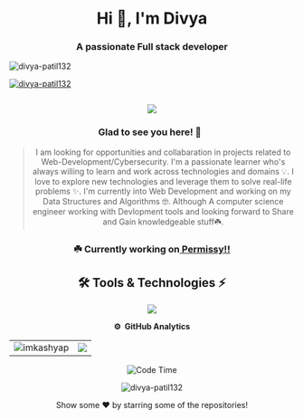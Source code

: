 
<h1 align="center">Hi 👋, I'm Divya</h1>
<h3 align="center">A passionate Full stack developer</h3>

<p align="left"> <img src="https://komarev.com/ghpvc/?username=divya-patil132&label=Profile%20views&color=0e75b6&style=flat" alt="divya-patil132" /> </p>

<p align="left"> <a href="https://github.com/ryo-ma/github-profile-trophy"><img src="https://github-profile-trophy.vercel.app/?username=divya-patil132" alt="divya-patil132" /></a> </p>

<p align="left"> <a href="https://twitter.com/" target="blank"><img src="https://img.shields.io/twitter/follow/?logo=twitter&style=for-the-badge" alt="" /></a> </p>


<div align="center">


<img src="https://readme-typing-svg.herokuapp.com/?color=3EB489&height=18&width=300&vCenter=true&lines=👋+Hello,,;+Here's+Divya+Patil;A+Full+stack+Web/App+dev;Currently+exploring+the+world+of+AI" />

         
### Glad to see you here! 🤩 &nbsp; 

>I am looking for opportunities and collabaration in projects related to Web-Development/Cybersecurity. I'm a passionate learner who's always willing to learn and work across technologies and domains 💡. I love to explore new technologies and leverage them to solve real-life problems ✨. I'm currently into Web Development and working on my Data Structures and Algorithms 🤓. Although A computer science engineer working with Devlopment tools and looking forward to Share and Gain knowledgeable stuff☘️.


<h3>☘️ Currently working on<a href="https://github.com/divya-patil132/Permissy"> Permissy!!</a></h3>
<h2 align="center">🛠 Tools & Technologies ⚡</h2>
 <p align="center">
  <a href="https://github.com/divya-patil132">
    <img src="https://skillicons.dev/icons?i=c,cpp,java,python,js,html,css,react,nodejs,express,mongodb,typescript,next,angular,figma" />
  </a>
</p>


**⚙️ &nbsp;GitHub Analytics**
<table style="width:100%">
  <tr>
    <td> <img src="https://github-readme-stats.vercel.app/api?username=divya-patil132&show_icons=true&theme=dark&locale=en&hide_border=true" alt="imkashyap" /></td>
    <td><img src="https://github-readme-stats.vercel.app/api/top-langs/?username=divya-patil132&theme=dark&hide_border=true&layout=compact"></td>
  </tr>
</table>

<!-- [![Kashyap's wakatime stats](https://github-readme-stats.vercel.app/api/wakatime?username=imkashyap&theme=tokyonight)](https://github.com/imkashyap/github-readme-stats)-->
<!-- *** -->
<!--START_SECTION:waka-->
![Code Time](http://img.shields.io/badge/Code%20Time-264%20hrs%2019%20mins-blue)
<!--
📊 **This Week I Spent My Time On** 

```text
⌚︎ Time Zone: Asia/Kolkata

💬 Programming Languages: 
No Activity Tracked This Week

🔥 Editors: 
No Activity Tracked This Week

💻 Operating System: 
No Activity Tracked This Week

```

 Last Updated on 24/09/2022 18:53:40 UTC
-->

<div align="center">
<p><img align="center" src="https://github-readme-streak-stats.herokuapp.com/?user=divya-patil132&" alt="divya-patil132" /></p>
Show some ❤️ by starring some of the repositories!


</div>
</div>
